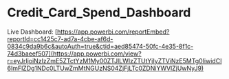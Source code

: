 # Credit_Card_Spend_Dashboard
Live Dashboard: 
[https://app.powerbi.com/reportEmbed?reportId=cc1425c7-ad7a-4cbe-af6d-0834c9da9b6c&autoAuth=true&ctid=aed85474-50fc-4e35-8f1c-74d3baeef507](https://app.powerbi.com/view?r=eyJrIjoiNzIzZmE5ZTctYzM1My00ZTJlLWIzZTUtYjIyZTViNzE5MTg0IiwidCI6ImFlZDg1NDc0LTUwZmMtNGUzNS04ZjFjLTc0ZDNiYWVlZjUwNyJ9)
